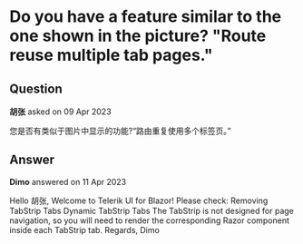 # Do you have a feature similar to the one shown in the picture? "Route reuse multiple tab pages."

## Question

**胡张** asked on 09 Apr 2023

您是否有类似于图片中显示的功能?“路由重复使用多个标签页。”

## Answer

**Dimo** answered on 11 Apr 2023

Hello 胡张, Welcome to Telerik UI for Blazor! Please check: Removing TabStrip Tabs Dynamic TabStrip Tabs The TabStrip is not designed for page navigation, so you will need to render the corresponding Razor component inside each TabStrip tab. Regards, Dimo
